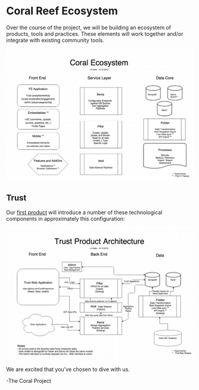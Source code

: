 # Coral Reef Ecosystem

Over the course of the project, we will be building an ecosystem of products, tools and practices. These elements will work together and/or integrate with existing community tools.

![Ecosystem Overview](coral-ecosystem-current.png)

## Trust

Our [first product](https://coralproject.net/first-product/) will introduce a number of these technological components in approximately this configuration:

![Trust Architecture](trust-product-architecture-current.png)

We are excited that you've chosen to dive with us.  

-The Coral Project